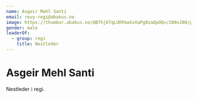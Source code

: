 ```yaml
---
name: Asgeir Mehl Santi
email: revy-regi@abakus.no
image: https://thumbor.abakus.no/QB7hj6TqLURPmaGvXaPg0zaOpOQ=/200x200/profil_kA08Ek9.jpg
gender: male
leaderOf:
  - group: regi
    title: Nestleder
---
```


# Asgeir Mehl Santi

Nestleder i regi.
